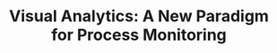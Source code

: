 ---
layout: publication
title: "Visual Analytics: A New Paradigm for Process Monitoring"
type: "conference"
order: 163
year: 2022
notes: "Young Author Award"
authors: "Ibrahim Yousef, Sirish L. Shah, R. Bhushan Gopaluni"
journal: "13th IFAC Symposium on Dynamics and Control of Process Systems, including Biosystems (DYCOPS)"
external_url: "https://www.sciencedirect.com/science/article/pii/S2405896322008795"
pdf: "2022C1_Yousef_DYCOPS.pdf"
thumbnail: "2022C1_Yousef_DYCOPS.png"
image: "/assets/thumbnails/2022C1_Yousef_DYCOPS.png"
thumbnail_caption: >
  Figure 6: a) GAF encoding examples as RGB images for the DC EAF dataset for smooth signals Y = 0 and faulty signals Y = 1 at two different operating modes (I and II). b) An illustration of RP images as RGB images obtained from DC EAF data for smooth signals Y = 0 and faulty signals Y = 1 at two different operating modes (I and II).
description: "As a result of recent breakthroughs in computer vision technologies, significant research interest has emerged to encode process data to enable visual analytics and thus display visual clues and treat process monitoring problems as computer vision tasks. Imaging timeseries signals as a feature engineering step forms a new branch of data analytics called ”visual analytics”. In the context of process monitoring, we define visual analytics as the integration of visual representation of the data, the use of computer vision tools, and analytical reasoning to support decision-making and knowledge extraction from the data. In this work, a novel end-toend visual analytics pipeline for industrial process fault detection using 1D and 2D convolution operations is proposed. The proposed approach presents a visual representation of data that captures the temporal and local features from historical time-series signals. Next, the learned features in a 2D format are visually recognized and classified using a 2D convolutional neural networks (2D-CNN). Our experimental results demonstrate that this approach achieves better performance on an industrial multivariate dataset compared to other state-of-art signals imaging tools such as Gramian Angular Field (GAF) and Recurrence Plots (RP)."
---